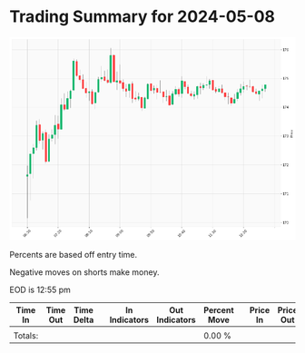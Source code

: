 
# Trading Summary for 2024-05-08

![Plot](2024-05-08_graph.png)

Percents are based off entry time.

Negative moves on shorts make money.

EOD is 12:55 pm

| Time In | Time Out | Time Delta |    | In Indicators | Out Indicators | Percent Move |    | Price In | Price Out | Dollar Move |
| ------- | -------- | ---------- | -- | ------------- | -------------- | ------------ | -- | -------- | --------- | ----------- |
|  |  |  |  |  |  |  | |  |  |  |
| Totals: |  |  |  |  |  | 0.00 % | |  |  | $0.00 |